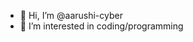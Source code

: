 - 👋 Hi, I’m @aarushi-cyber
- 👀 I’m interested in coding/programming

<!---
aarushi-cyber/aarushi-cyber is a ✨ special ✨ repository because its `README.md` (this file) appears on your GitHub profile.
You can click the Preview link to take a look at your changes.
--->
